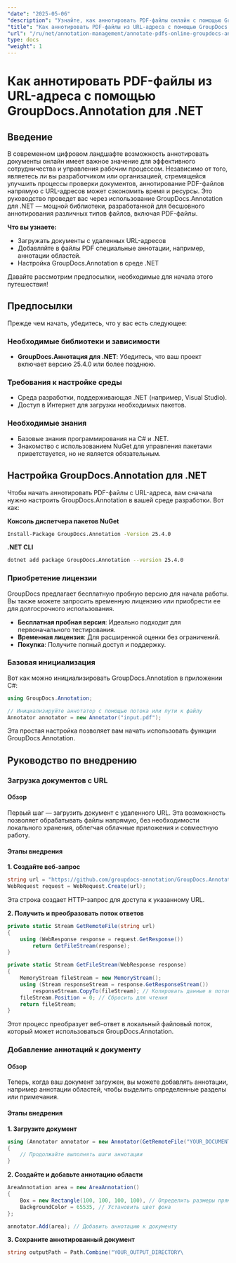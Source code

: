```yaml
---
"date": "2025-05-06"
"description": "Узнайте, как аннотировать PDF-файлы онлайн с помощью GroupDocs.Annotation для .NET. Оптимизируйте процессы рецензирования документов с помощью эффективных методов аннотирования."
"title": "Как аннотировать PDF-файлы из URL-адреса с помощью GroupDocs.Annotation для .NET"
"url": "/ru/net/annotation-management/annotate-pdfs-online-groupdocs-annotation-net/"
type: docs
"weight": 1
---
```


# Как аннотировать PDF-файлы из URL-адреса с помощью GroupDocs.Annotation для .NET

## Введение

В современном цифровом ландшафте возможность аннотировать документы онлайн имеет важное значение для эффективного сотрудничества и управления рабочим процессом. Независимо от того, являетесь ли вы разработчиком или организацией, стремящейся улучшить процессы проверки документов, аннотирование PDF-файлов напрямую с URL-адресов может сэкономить время и ресурсы. Это руководство проведет вас через использование GroupDocs.Annotation для .NET — мощной библиотеки, разработанной для бесшовного аннотирования различных типов файлов, включая PDF-файлы.

**Что вы узнаете:**
- Загружать документы с удаленных URL-адресов
- Добавляйте в файлы PDF специальные аннотации, например, аннотации областей.
- Настройка GroupDocs.Annotation в среде .NET

Давайте рассмотрим предпосылки, необходимые для начала этого путешествия!

## Предпосылки

Прежде чем начать, убедитесь, что у вас есть следующее:

### Необходимые библиотеки и зависимости
- **GroupDocs.Аннотация для .NET**: Убедитесь, что ваш проект включает версию 25.4.0 или более позднюю.
  

### Требования к настройке среды
- Среда разработки, поддерживающая .NET (например, Visual Studio).
- Доступ в Интернет для загрузки необходимых пакетов.

### Необходимые знания
- Базовые знания программирования на C# и .NET.
- Знакомство с использованием NuGet для управления пакетами приветствуется, но не является обязательным.

## Настройка GroupDocs.Annotation для .NET

Чтобы начать аннотировать PDF-файлы с URL-адреса, вам сначала нужно настроить GroupDocs.Annotation в вашей среде разработки. Вот как:

**Консоль диспетчера пакетов NuGet**

```bash
Install-Package GroupDocs.Annotation -Version 25.4.0
```

**\.NET CLI**

```bash
dotnet add package GroupDocs.Annotation --version 25.4.0
```

### Приобретение лицензии

GroupDocs предлагает бесплатную пробную версию для начала работы. Вы также можете запросить временную лицензию или приобрести ее для долгосрочного использования.

- **Бесплатная пробная версия**: Идеально подходит для первоначального тестирования.
- **Временная лицензия**: Для расширенной оценки без ограничений.
- **Покупка**: Получите полный доступ и поддержку.

### Базовая инициализация

Вот как можно инициализировать GroupDocs.Annotation в приложении C#:

```csharp
using GroupDocs.Annotation;

// Инициализируйте аннотатор с помощью потока или пути к файлу
Annotator annotator = new Annotator("input.pdf");
```

Эта простая настройка позволяет вам начать использовать функции GroupDocs.Annotation.

## Руководство по внедрению

### Загрузка документов с URL

#### Обзор

Первый шаг — загрузить документ с удаленного URL. Эта возможность позволяет обрабатывать файлы напрямую, без необходимости локального хранения, облегчая облачные приложения и совместную работу.

#### Этапы внедрения

**1. Создайте веб-запрос**

```csharp
string url = "https://github.com/groupdocs-annotation/GroupDocs.Annotation-for-.NET/blob/master/Examples/Resources/SampleFiles/input.pdf?raw=true";
WebRequest request = WebRequest.Create(url);
```

Эта строка создает HTTP-запрос для доступа к указанному URL.

**2. Получить и преобразовать поток ответов**

```csharp
private static Stream GetRemoteFile(string url)
{
    using (WebResponse response = request.GetResponse())
        return GetFileStream(response);
}

private static Stream GetFileStream(WebResponse response)
{
    MemoryStream fileStream = new MemoryStream();
    using (Stream responseStream = response.GetResponseStream())
        responseStream.CopyTo(fileStream); // Копировать данные в поток памяти
    fileStream.Position = 0; // Сбросить для чтения
    return fileStream;
}
```

Этот процесс преобразует веб-ответ в локальный файловый поток, который может использоваться GroupDocs.Annotation.

### Добавление аннотаций к документу

#### Обзор

Теперь, когда ваш документ загружен, вы можете добавлять аннотации, например аннотации областей, чтобы выделить определенные разделы или примечания.

#### Этапы внедрения

**1. Загрузите документ**

```csharp
using (Annotator annotator = new Annotator(GetRemoteFile("YOUR_DOCUMENT_DIRECTORY/input.pdf")))
{
    // Продолжайте выполнять шаги аннотации
}
```

**2. Создайте и добавьте аннотацию области**

```csharp
AreaAnnotation area = new AreaAnnotation()
{
    Box = new Rectangle(100, 100, 100, 100), // Определить размеры прямоугольника
    BackgroundColor = 65535, // Установить цвет фона
};

annotator.Add(area); // Добавить аннотацию к документу
```

**3. Сохраните аннотированный документ**

```csharp
string outputPath = Path.Combine("YOUR_OUTPUT_DIRECTORY\